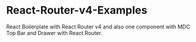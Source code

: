 # React-Router-v4-Examples

React Boilerplate with React Router v4 and also one component with MDC Top Bar and Drawer with React Router.